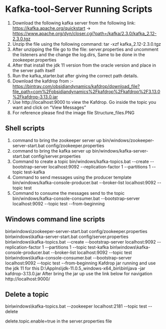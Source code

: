 # Kafka-tool-Server Running Scripts

1) Download the following kafka server from the following link: https://kafka.apache.org/quickstart -> https://www.apache.org/dyn/closer.cgi?path=/kafka/2.3.0/kafka_2.12-2.3.0.tgz
2) Unzip the file using the following command: tar -xzf kafka_2.12-2.3.0.tgz
3) After unzipping the file go to the file: server.properties and uncomment the listeners and the change the log.dirs, Same to be done in the zookeeper.properties
4) After that install the jdk 11 version from the oracle version and place in the server path itself
5) Run the kafka_starter.bat after giving the correct path details.
6) Download the kafdrop from :-   https://bintray.com/obsidiandynamics/kafdrop/download_file?file_path=com%2Fobsidiandynamics%2Fkafdrop%2Fkafdrop%2F3.13.0%2Fkafdrop-3.13.0.jar
7) Use http://localhost:9000 to view the Kafdrop. Go inside the topic you want and click on “View Messages”
8) For reference please find the image file Structure_files.PNG

Shell scripts
-----------------------------------------------------------------------------------------------------

1) command to bring the zookeeper server up
bin/windows/zookeeper-server-start.bat config/zookeeper.properties
2) command to bring the kafka server up
bin/windows/kafka-server-start.bat config/server.properties
2) Command to create a topic
bin/windows/kafka-topics.bat --create --bootstrap-server localhost:9092 --replication-factor 1 --partitions 1 --topic test-kafka
3) Command to send messages using the producer template
bin/windows/kafka-console-producer.bat --broker-list localhost:9092 --topic test
4) Command to consume the messages send to the topic
bin/windows/kafka-console-consumer.bat --bootstrap-server localhost:9092 --topic test --from-beginning

Windows command line scripts
------------------------------------------------------------------------------------------------------

bin\windows\zookeeper-server-start.bat config/zookeeper.properties
bin\windows\kafka-server-start.bat config/server.properties
bin\windows\kafka-topics.bat --create --bootstrap-server localhost:9092 --replication-factor 1 --partitions 1 --topic test-kafka
bin\windows\kafka-console-producer.bat --broker-list localhost:9092 --topic test
bin\windows\kafka-console-consumer.bat --bootstrap-server localhost:9092 --topic test --from-beginning
Kafdrop jar running and use the jdk 11 for this
D:\Applns\jdk-11.0.5_windows-x64_bin\bin\java -jar kafdrop-3.13.0.jar
After bring the jar up use the link below for navigation http://localhost:9000/

Delete a topic
------------------------------------------------------------------------------------------------------
bin\windows\kafka-topics.bat --zookeeper localhost:2181 --topic test --delete

delete.topic.enable=true in the server.properties file
